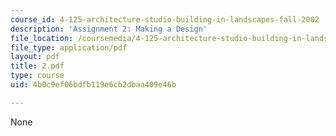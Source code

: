```yaml
---
course_id: 4-125-architecture-studio-building-in-landscapes-fall-2002
description: 'Assignment 2: Making a Design'
file_location: /coursemedia/4-125-architecture-studio-building-in-landscapes-fall-2002/4b0c9ef06bdfb119e6cb2dbaa409e46b_2.pdf
file_type: application/pdf
layout: pdf
title: 2.pdf
type: course
uid: 4b0c9ef06bdfb119e6cb2dbaa409e46b

---
```

None
